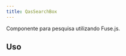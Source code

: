 ```yaml
---
title: QasSearchBox
---
```


Componente para pesquisa utilizando Fuse.js.

<doc-api file="search-box/QasSearchBox" name="QasSearchBox" />

## Uso

<doc-example file="QasSearchBox/Basic" title="Básico" />

